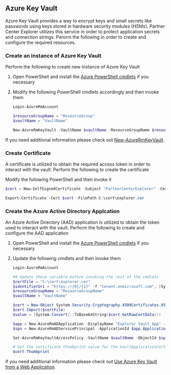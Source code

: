## Azure Key Vault
Azure Key Vault provides a way to encrypt keys and small secrets like passwords using 
keys stored in hardware security modules (HSMs). Partner Center Explorer utilizes this service
in order to protect application secrets and connection strings. Perorm the following in order
to create and configure the required resources.

### Create an instance of Azure Key Vault
Perform the following to create new instance of Azure Key Vault

1. Open PowerShell and install the [Azure PowerShell cmdlets](https://docs.microsoft.com/en-us/powershell/azureps-cmdlets-docs/)
if you necessary
2. Modify the following PowerShell cmdlets accordingly and then invoke them

    ```powershell
    Login-AzureRmAccount

    $resourceGroupName = "ResourceGroup"
    $vaultName = "VaultName"

    New-AzureRmKeyVault -VaultName $vaultName -ResourceGroupName $resourceGroupName -Location 'South Central US'
    ```
If you need additional information please check out [New-AzureRmKeyVault](https://docs.microsoft.com/en-us/powershell/resourcemanager/azurerm.keyvault/v2.2.0/new-azurermkeyvault).

### Create Certificate
A certificate is utilized to obtain the required access token in order to interact with the vault. 
Perform the following to create the certificate

Modify the following PowerShell and then invoke it 

```powershell
$cert = New-SelfSignedCertificate -Subject "PartnerCenterExplorer" -CertStoreLocation Cert:CurrentUser -KeyExportPolicy Exportable -Type DocumentEncryptionCert -KeyUsage KeyEncipherment -KeySpec KeyExchange -KeyLength 2048 

Export-Certificate -Cert $cert -FilePath C:\cert\explorer.cer
```

### Create the Azure Active Directory Applcation
An Azure Active Directory (AAD) application is utilized to obtain the token used to interact with 
the vault. Perform the following to create and configure the AAD application

1. Open PowerShell and install the [Azure PowerShell cmdlets](https://docs.microsoft.com/en-us/powershell/azureps-cmdlets-docs/)
if you necessary
2. Update the following cmdlets and then invoke them

    ```powershell
    Login-AzureRmAccount

    ## Update these variable before invoking the rest of the cmdlets
    $certFile = "C:\cert\explorer.cer"
    $identifierUri = "https://{0}/{1}" -f "tenant.onmicrosoft.com", [System.Guid]::NewGuid()
    $resourceGroupName = "ResourceGroupName"
    $vaultName = "VaultName"

    $cert = New-Object System.Security.Cryptography.X509Certificates.X509Certificate2
    $cert.Import($certFile)
    $value = [System.Convert]::ToBase64String($cert.GetRawCertData())

    $app = New-AzureRmADApplication -DisplayName "Explorer Vault App" -HomePage "https://localhost" -IdentifierUris $identifierUri -CertValue $value -EndDate $cert.NotAfter -StartDate $cert.NotBefore
    $spn = New-AzureRmADServicePrincipal -ApplicationId $app.ApplicationId

    Set-AzureRmKeyVaultAccessPolicy -VaultName $vaultName -ObjectId $spn.Id -PermissionsToSecrets get -ResourceGroupName $resourceGroupName

    # Get the certificate thumbprint value for the VaultApplicationCertThumbprint setting
    $cert.Thumbprint
    ```
If you need additional information please check out [Use Azure Key Vault from a Web Application](https://docs.microsoft.com/en-us/azure/key-vault/key-vault-use-from-web-application).
